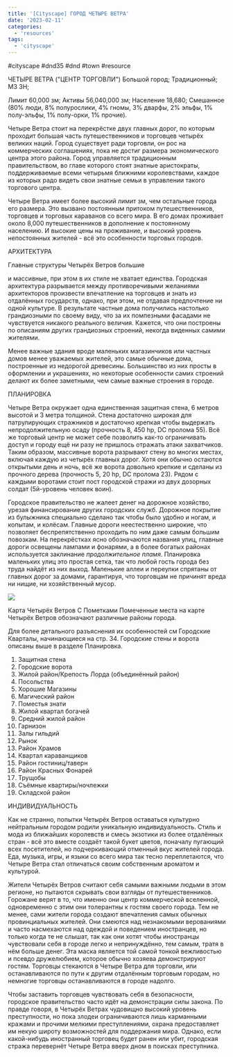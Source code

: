 ```yaml
---
title: '[Cityscape] ГОРОД ЧЕТЫРЕ ВЕТРА'
date: '2023-02-11'
categories:
  - 'resources'
tags:
  - 'cityscape'
---
```


#cityscape #dnd35 #dnd #town #resource

ЧЕТЫРЕ ВЕТРА ("ЦЕНТР ТОРГОВЛИ") Большой город; Традиционный; МЗ ЗН;

Лимит 60,000 зм; Активы 56,040,000 зм; Население 18,680; Смешанное (80% люди, 8% полурослики, 4% гномы, 3% дварфы, 2% эльфы, 1% полу-эльфы, 1% полу-орки, 1% прочие).

Четыре Ветра стоит на перекрёстке двух главных дорог, по которым проходит большая часть путешественников и торговцев четырёх великих наций. Город существует ради торговли, он рос на коммерческих соглашениях, пока не достиг размера экономического центра этого района. Город управляется традиционным правительством, во главе которого стоят знатные аристократы, поддерживаемые всеми четырьмя ближними королевствами, каждое из которых радо видеть свои знатные семьи в управлении такого торгового центра.

Четыре Ветра имеет более высокий лимит зм, чем остальные города его размера. Это вызвано постоянным притоком путешественников, торговцев и торговых караванов со всего мира. В его домах проживает около 8,000 путешественников в дополнение к постоянному населению. И высокие цены на проживание, и высокий уровень непостоянных жителей - всё это особенности торговых городов.

АРХИТЕКТУРА

Главные структуры Четырёх Ветров большие

и массивные, при этом в их стиле не хватает единства. Городская архитектура разрывается между противоречивыми желаниями архитекторов произвести впечатление на торговцев и знать из отдалённых государств, однако, при этом, не отдавая предпочтение ни одной культуре. В результате частные дома получились настолько грандиозными по своему виду, что за их помпезными фасадами не чувствуется никакого реального величия. Кажется, что они построены по описаниям других грандиозных строений, некогда виденных самими жителями.

Менее важные здания вроде маленьких магазинчиков или частных домов менее уважаемых жителей, это самые обычные дома, построенные из недорогой древесины. Большинство из них просты в оформлении и украшениях, но некоторые особенности самих строений делают их более заметными, чем самые важные строения в городе.

ПЛАНИРОВКА

Четыре Ветра окружает одна единственная защитная стена, 6 метров высотой и 3 метра толщиной. Стена достаточно широкая для патрулирующих стражников и достаточно крепкая чтобы выдержать непродолжительную осаду (прочность 8, 450 hp, DC пролома 55). Всё же торговый центр не может себе позволить как-то ограничивать доступ и городу ещё ни разу не пришлось отражать атаки захватчиков. Таким образом, массивные ворота разрывают стену во многих местах, включая каждую из четырёх главных дорог. Хотя они обычно остаются открытыми день и ночь, всё же ворота довольно крепкие и сделаны из прочного дерева (прочность 5, 20 hp, DC пролома 23). Рядом с каждыми воротами стоит пост городской стражи из двух дозорных солдат (5й-уровень человек воин).

Городское правительство не жалеет денег на дорожное хозяйство, урезая финансирование других городских служб. Дорожное покрытие из булыжника специально сделано так чтобы было удобно и ногам, и копытам, и колёсам. Главные дороги неестественно широкие, что позволяет беспрепятственно проходить по ним даже самым большим повозкам. На перекрёстках ясно обозначаются названия улиц, главные дороги освещены лампами и фонарями, а в более богатых районах используется заклинание _продолжительное пламя_. Планировка маленьких улиц это простая сетка, так что любой гость города без труда найдёт из них выход. Маленькие аллеи и переулки спрятаны от главных дорог за домами, гарантируя, что торговцам не причинят вреда ни нищие, ни хозяйственный мусор.

![](https://cyborgsandmages.com/wp-content/uploads/2023/02/021123_1502_cityscape1.png)

Карта Четырёх Ветров С Пометками Помеченные места на карте Четырёх Ветров обозначают различные районы города.

Для более детального разъяснения их особенностей см Городские Кварталы, начинающиеся на стр. 34. Городские стены и ворота описаны выше в разделе Планировка.

1. Защитная стена
2. Городские ворота
3. Жилой район/Крепость Лорда (объединённый район)
4. Посольства
5. Хорошие Магазины
6. Магический район
7. Поместья знати
8. Жилой квартал богачей
9. Средний жилой район
10. Гарнизон
11. Залы гильдий
12. Рынок
13. Район Храмов
14. Квартал караванщиков
15. Район гостиниц/таверн
16. Район Красных Фонарей
17. Трущобы
18. Съёмные квартиры/ночлежки
19. Складской район

ИНДИВИДУАЛЬНОСТЬ

Как не странно, попытки Четырёх Ветров оставаться культурно нейтральным городом родили уникальную индивидуальность. Стиль и мода из ближайших королевств и смесь экзотики из более отдалённых стран - всё это вместе создаёт такой букет цветов, поначалу пугающий всех посетителей, но подчеркивающий отменный вкус жителей города. Еда, музыка, игры, и языки со всего мира так тесно переплетаются, что Четыре Ветра стал отличаться своим собственным ароматом и культурой.

Жители Четырёх Ветров считают себя самыми важными людьми в этом регионе, но пытаются скрывать свои взгляды от путешественников. Горожане верят в то, что именно они центр коммерческой вселенной, одновременно с этим они толерантны к гостям своего города. Тем не менее, сами жители города создают впечатления самых обычных провинциальных жителей. Они смеются над незнакомыми верованиями и часто насмехаются над одеждой и поведением иностранцев, но только когда те не слышат, так как они хотят чтобы иностранцы чувствовали себя в городе легко и непринуждённо, тем самым, тратя в нём больше денег. Эта маска является той самой тонкой вежливостью и псевдо дружелюбием, которое обычно хозяева демонстрируют гостям. Торговцы стекаются в Четыре Ветра для торговли, или останавливаются по пути к другим отдалённым торговым городам, но немногие торговцы останавливаются в городе надолго.

Чтобы заставить торговцев чувствовать себя в безопасности, городское правительство часто идёт на демонстрации силы закона. По правде говоря, в Четырёх Ветрах чудовищно высокий уровень преступности, но пока злодеи ограничиваются лишь карманными кражами и прочими мелкими преступлениями, охрана предоставляет им некую широту возможностей для поддержания мира. Однако, если какой-нибудь иностранный торговец будет ранен или убит, городская стража перевернёт Четыре Ветра вверх дном в поисках преступника.
